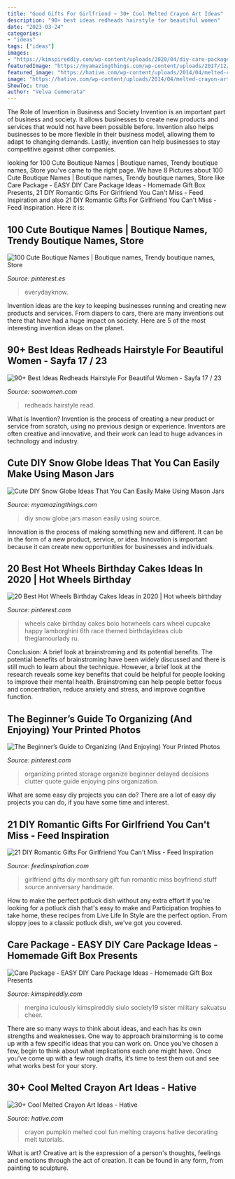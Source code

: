 ```yaml
---
title: "Good Gifts For Girlfriend ~ 30+ Cool Melted Crayon Art Ideas"
description: "90+ best ideas redheads hairstyle for beautiful women"
date: "2023-03-24"
categories:
- "ideas"
tags: ["ideas"]
images:
- "https://kimspireddiy.com/wp-content/uploads/2020/04/diy-care-package-red-1-1.jpg"
featuredImage: "https://myamazingthings.com/wp-content/uploads/2017/12/DIY-snow-globe-2.jpg"
featured_image: "https://hative.com/wp-content/uploads/2014/04/melted-crayon-art/22-melted-crayon-pumpkin-fun.jpg"
image: "https://hative.com/wp-content/uploads/2014/04/melted-crayon-art/22-melted-crayon-pumpkin-fun.jpg"
ShowToc: true
author: "Velva Cummerata"
---
```



The Role of Invention in Business and Society
Invention is an important part of business and society. It allows businesses to create new products and services that would not have been possible before. Invention also helps businesses to be more flexible in their business model, allowing them to adapt to changing demands. Lastly, invention can help businesses to stay competitive against other companies.

	

		
looking for 100 Cute Boutique Names | Boutique names, Trendy boutique names, Store you've came to the right page. We have 8 Pictures about 100 Cute Boutique Names | Boutique names, Trendy boutique names, Store like Care Package - EASY DIY Care Package Ideas - Homemade Gift Box Presents, 21 DIY Romantic Gifts For Girlfriend You Can&#039;t Miss - Feed Inspiration and also 21 DIY Romantic Gifts For Girlfriend You Can&#039;t Miss - Feed Inspiration. Here it is:
		
    
## 100 Cute Boutique Names | Boutique Names, Trendy Boutique Names, Store

<img loading=lazy src="https://i.pinimg.com/736x/d1/bc/fc/d1bcfce8654c7f4e092185839329fcb8.jpg" onerror="this.onerror=null;this.src='https://tse3.mm.bing.net/th?id=OIP.93A5GtCrfLR9nxE_V7yhZAHaLG&amp;pid=15.1';" alt="100 Cute Boutique Names | Boutique names, Trendy boutique names, Store">

_Source: pinterest.es_

>everydayknow. 

	

Invention ideas are the key to keeping businesses running and creating new products and services. From diapers to cars, there are many inventions out there that have had a huge impact on society. Here are 5 of the most interesting invention ideas on the planet.

    
## 90+ Best Ideas Redheads Hairstyle For Beautiful Women - Sayfa 17 / 23

<img loading=lazy src="https://soowomen.com/wp-content/uploads/2019/12/90-Best-Ideas-Redheads-Hairstyle-For-Beautiful-Women_68.jpg" onerror="this.onerror=null;this.src='https://tse3.mm.bing.net/th?id=OIP.VfrgayVPO7f9tph1BCKgBgHaLz&amp;pid=15.1';" alt="90+ Best Ideas Redheads Hairstyle For Beautiful Women - Sayfa 17 / 23">

_Source: soowomen.com_

>redheads hairstyle read. 

	

What is Invention?
Invention is the process of creating a new product or service from scratch, using no previous design or experience. Inventors are often creative and innovative, and their work can lead to huge advances in technology and industry.

    
## Cute DIY Snow Globe Ideas That You Can Easily Make Using Mason Jars

<img loading=lazy src="https://myamazingthings.com/wp-content/uploads/2017/12/DIY-snow-globe-2.jpg" onerror="this.onerror=null;this.src='https://tse3.mm.bing.net/th?id=OIP.8XRZxprxuoXPCGPZwuuqUwHaLH&amp;pid=15.1';" alt="Cute DIY Snow Globe Ideas That You Can Easily Make Using Mason Jars">

_Source: myamazingthings.com_

>diy snow globe jars mason easily using source. 

	

Innovation is the process of making something new and different. It can be in the form of a new product, service, or idea. Innovation is important because it can create new opportunities for businesses and individuals.

    
## 20 Best Hot Wheels Birthday Cakes Ideas In 2020 | Hot Wheels Birthday

<img loading=lazy src="https://i.pinimg.com/736x/5f/94/fc/5f94fc4123a235396b9cdddebe404584.jpg" onerror="this.onerror=null;this.src='https://tse4.mm.bing.net/th?id=OIP.NWCFA7Z6GVU8F5TDnQlavAHaJ7&amp;pid=15.1';" alt="20 Best Hot Wheels Birthday Cakes Ideas in 2020 | Hot wheels birthday">

_Source: pinterest.com_

>wheels cake birthday cakes bolo hotwheels cars wheel cupcake happy lamborghini 6th race themed birthdayideas club theglamourlady ru. 

	

Conclusion: A brief look at brainstroming and its potential benefits.
The potential benefits of brainstroming have been widely discussed and there is still much to learn about the technique. However, a brief look at the research reveals some key benefits that could be helpful for people looking to improve their mental health. Brainstroming can help people better focus and concentration, reduce anxiety and stress, and improve cognitive function.

    
## The Beginner’s Guide To Organizing (And Enjoying) Your Printed Photos

<img loading=lazy src="https://i.pinimg.com/736x/20/d5/70/20d570cd4d7886c92f3687695d24264f.jpg" onerror="this.onerror=null;this.src='https://tse4.mm.bing.net/th?id=OIP.b2zpGelXnSJQkbq94yLACgHaLH&amp;pid=15.1';" alt="The Beginner’s Guide to Organizing (And Enjoying) Your Printed Photos">

_Source: pinterest.com_

>organizing printed storage organize beginner delayed decisions clutter quote guide enjoying pins organization. 

	

What are some easy diy projects you can do?
There are a lot of easy diy projects you can do, if you have some time and interest.

    
## 21 DIY Romantic Gifts For Girlfriend You Can&#039;t Miss - Feed Inspiration

<img loading=lazy src="http://feedinspiration.com/wp-content/uploads/2016/12/Buy-pictures-for-girlfriend.jpg" onerror="this.onerror=null;this.src='https://tse2.mm.bing.net/th?id=OIP.JfCrPBWBhpaWLlrD0ZwulgHaLH&amp;pid=15.1';" alt="21 DIY Romantic Gifts For Girlfriend You Can&#039;t Miss - Feed Inspiration">

_Source: feedinspiration.com_

>girlfriend gifts diy monthsary gift fun romantic miss boyfriend stuff source anniversary handmade. 

	

How to make the perfect potluck dish without any extra effort
If you're looking for a potluck dish that's easy to make and Participation trophies to take home, these recipes from Live Life In Style are the perfect option. From sloppy joes to a classic potluck dish, we've got you covered.

    
## Care Package - EASY DIY Care Package Ideas - Homemade Gift Box Presents

<img loading=lazy src="https://kimspireddiy.com/wp-content/uploads/2020/04/diy-care-package-red-1-1.jpg" onerror="this.onerror=null;this.src='https://tse3.mm.bing.net/th?id=OIP.-Zir2b1mdWcy1RSRM2rndQHaNM&amp;pid=15.1';" alt="Care Package - EASY DIY Care Package Ideas - Homemade Gift Box Presents">

_Source: kimspireddiy.com_

>mergina iculously kimspireddiy siulo society19 sister military sakuatsu cheer. 

	

There are so many ways to think about ideas, and each has its own strengths and weaknesses. One way to approach brainstorming is to come up with a few specific ideas that you can work on. Once you’ve chosen a few, begin to think about what implications each one might have. Once you’ve come up with a few rough drafts, it’s time to test them out and see what works best for your story.

    
## 30+ Cool Melted Crayon Art Ideas - Hative

<img loading=lazy src="https://hative.com/wp-content/uploads/2014/04/melted-crayon-art/22-melted-crayon-pumpkin-fun.jpg" onerror="this.onerror=null;this.src='https://tse4.mm.bing.net/th?id=OIP.otXbyXiumBhFG0ViGFnH8QHaJ6&amp;pid=15.1';" alt="30+ Cool Melted Crayon Art Ideas - Hative">

_Source: hative.com_

>crayon pumpkin melted cool fun melting crayons hative decorating melt tutorials. 

	

What is art?
Creative art is the expression of a person's thoughts, feelings and emotions through the act of creation. It can be found in any form, from painting to sculpture.

